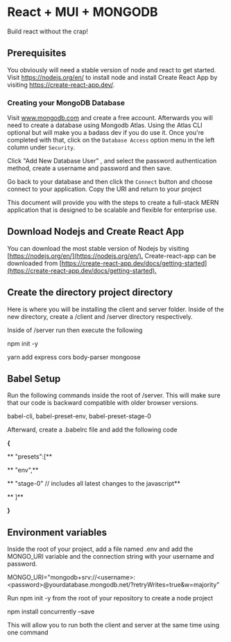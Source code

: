 # React + MUI + MONGODB
Build react without the crap!

## Prerequisites
You obviously will need a stable version of node and react to get started. Visit https://nodejs.org/en/ to install node and install 
Create React App by visiting https://create-react-app.dev/.

### Creating your MongoDB Database
Visit www.mongodb.com and create a free account. Afterwards you will need to create a database using Mongodb Atlas.
Using the Atlas CLI optional but will make you a badass dev if you do use it. Once you're completed with that, 
click on the <code>Database Access</code> option menu in the left column under <code>Security</code>. 

Click "Add New Database User" , and select the password authentication method, create a username and password and then save.

Go back to your database and then click the <code>Connect</code> button and choose connect to your application. Copy the URI and
return to your project

This document will provide you with the steps to create a full-stack MERN application that is designed to be scalable and flexible for enterprise use.


## **Download Nodejs and Create React App**

You can download the most stable version of Nodejs by visiting [https://nodejs.org/en/](https://nodejs.org/en/)<span style="text-decoration:underline;">.</span> Create-react-app can be downloaded from [https://create-react-app.dev/docs/getting-started](https://create-react-app.dev/docs/getting-started)<span style="text-decoration:underline;">.</span>


## **Create the directory project directory**

Here is where you will be installing the client and server folder. Inside of the new directory, create a /client and /server directory respectively.

Inside of /server run then execute the following

npm init -y

yarn add express cors body-parser mongoose


## **Babel Setup**

Run the following commands inside the root of /server. This will make sure that our code is backward compatible with older browser versions.

babel-cli, babel-preset-env, babel-preset-stage-0

Afterward, create a .babelrc file and add the following code

**{**

**   "presets":[**

**       "env",**

**       "stage-0" // includes all latest changes to the javascript**

**   ]**

**}**


## **Environment variables**

Inside the root of your project, add a file named .env and add the MONGO_URI variable and the connection string with your username and password.

MONGO_URI="mongodb+srv://&lt;username>:&lt;password>@yourdatabase.mongodb.net/?retryWrites=true&w=majority"

Run npm init -y from the root of your repository to create a node project

npm install concurrently –save

This will allow you to run both the client and server at the same time using one command